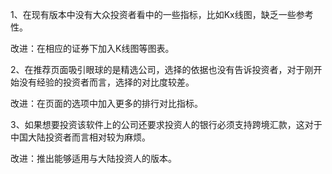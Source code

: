 1、在现有版本中没有大众投资者看中的一些指标，比如Kx线图，缺乏一些参考性。

改进：在相应的证券下加入K线图等图表。

2、在推荐页面吸引眼球的是精选公司，选择的依据也没有告诉投资者，对于刚开始没有经验的投资者而言，选择的对比度较差。

改进：在页面的选项中加入更多的排行对比指标。

3、如果想要投资该软件上的公司还要求投资人的银行必须支持跨境汇款，这对于中国大陆投资者而言相对较为麻烦。

改进：推出能够适用与大陆投资人的版本。
